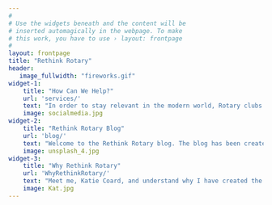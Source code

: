 ```yaml
---
#
# Use the widgets beneath and the content will be
# inserted automagically in the webpage. To make
# this work, you have to use › layout: frontpage
#
layout: frontpage
title: "Rethink Rotary"
header:
   image_fullwidth: "fireworks.gif"
widget-1:
    title: "How Can We Help?"
    url: 'services/'
    text: "In order to stay relevant in the modern world, Rotary clubs and Rotarians worldwide need to be open to change. However, sometimes it's hard to know where to go for the right advice. I want to use my professional skills to help Rotary clubs and ensure Rotary stays relevant.<br><br>I offer a multitude of services to help Rotary clubs embrace change and make sure it works for them. Some relevant services I offer are website design, social media management, workshops and a club health check."
    image: socialmedia.jpg
widget-2:
    title: "Rethink Rotary Blog"
    url: 'blog/'
    text: "Welcome to the Rethink Rotary blog. The blog has been created to encourage conversation amongst Rotarians on how to change their club for the better while retaining what makes Rotary Rotary. Posts will provide an online resource and answer the questions you have but didn't know where to look for the answers. <br><br>Posts focus on things such as rethinking meeting structure, improving your club website, managing social media and generally looking at club from the outside to see where improvements can be made."
    image: unsplash_4.jpg
widget-3:
    title: "Why Rethink Rotary"
    url: 'WhyRethinkRotary/'
    text: "Meet me, Katie Coard, and understand why I have created the Rethink Rotary blog. The goal is to make Rotary the best it can be so future generations can enjoy all it offers and provides to the world.<br><br> My Rotary experience and professional experience place me in a unique position to create a safe space where Rotarians and Rotary clubs can ask the questions they want to ask."
    image: Kat.jpg
---
```


<!-- <div id="videoModal" class="reveal-modal large" data-reveal="">
  <div class="flex-video widescreen vimeo" style="display: block;">
    <iframe width="1280" height="720" src="https://www.youtube.com/embed/3b5zCFSmVvU" frameborder="0" allowfullscreen></iframe>
  </div>
  <a class="close-reveal-modal">&#215;</a>
</div> -->